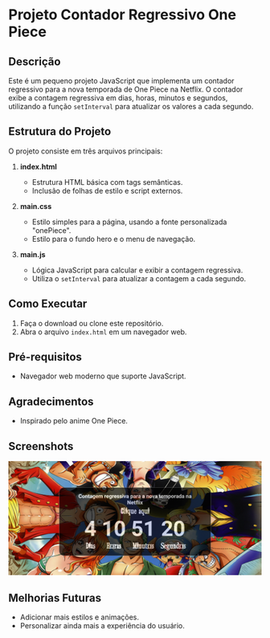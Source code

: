 # Projeto Contador Regressivo One Piece

## Descrição
Este é um pequeno projeto JavaScript que implementa um contador regressivo para a nova temporada de One Piece na Netflix. O contador exibe a contagem regressiva em dias, horas, minutos e segundos, utilizando a função `setInterval` para atualizar os valores a cada segundo.

## Estrutura do Projeto

O projeto consiste em três arquivos principais:

1. **index.html**
   - Estrutura HTML básica com tags semânticas.
   - Inclusão de folhas de estilo e script externos.

2. **main.css**
   - Estilo simples para a página, usando a fonte personalizada "onePiece".
   - Estilo para o fundo hero e o menu de navegação.

3. **main.js**
   - Lógica JavaScript para calcular e exibir a contagem regressiva.
   - Utiliza o `setInterval` para atualizar a contagem a cada segundo.

## Como Executar
1. Faça o download ou clone este repositório.
2. Abra o arquivo `index.html` em um navegador web.

## Pré-requisitos
- Navegador web moderno que suporte JavaScript.

## Agradecimentos
- Inspirado pelo anime One Piece.

## Screenshots
<img src="./src/img/site.png">

## Melhorias Futuras
- Adicionar mais estilos e animações.
- Personalizar ainda mais a experiência do usuário.
